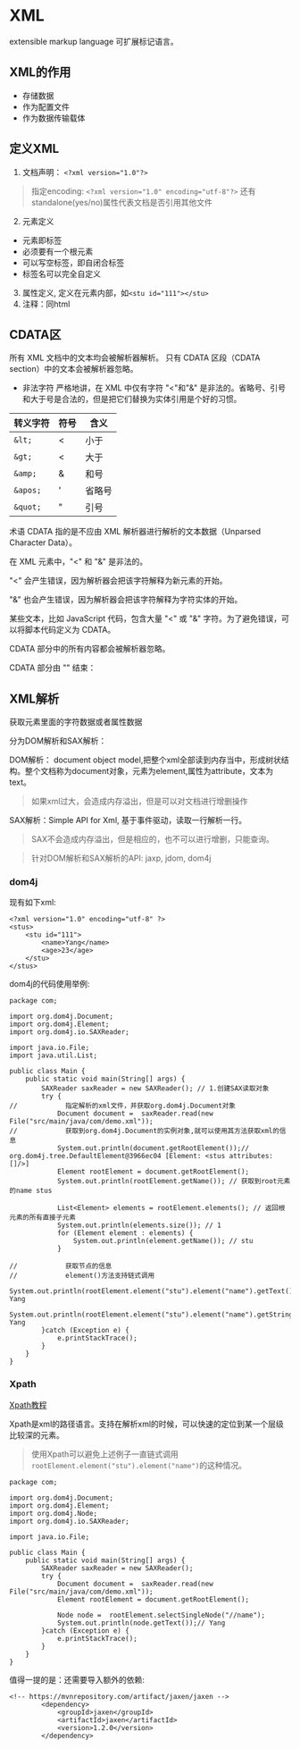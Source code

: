 # XML
extensible markup language 可扩展标记语言。

## XML的作用
- 存储数据
- 作为配置文件
- 作为数据传输载体

## 定义XML
1. 文档声明： `<?xml version="1.0"?>`
> 指定encoding: `<?xml version="1.0" encoding="utf-8"?>`
还有standalone(yes/no)属性代表文档是否引用其他文件
2. 元素定义
- 元素即标签
- 必须要有一个根元素
- 可以写空标签，即自闭合标签
- 标签名可以完全自定义
3. 属性定义, 定义在元素内部，如`<stu id="111"></stu>`
4. 注释：同html

## CDATA区
所有 XML 文档中的文本均会被解析器解析。
只有 CDATA 区段（CDATA section）中的文本会被解析器忽略。
- 非法字符
严格地讲，在 XML 中仅有字符 "<"和"&" 是非法的。省略号、引号和大于号是合法的，但是把它们替换为实体引用是个好的习惯。

转义字符 | 符号 | 含义
-- | -- | --
`&lt;`  |	<  |  小于
`&gt;`  |	<  |  大于
`&amp;`  |	&  |  和号
`&apos;`  |	' |  省略号
`&quot;`  |	"  |  引号

术语 CDATA 指的是不应由 XML 解析器进行解析的文本数据（Unparsed Character Data）。

在 XML 元素中，"<" 和 "&" 是非法的。

"<" 会产生错误，因为解析器会把该字符解释为新元素的开始。

"&" 也会产生错误，因为解析器会把该字符解释为字符实体的开始。

某些文本，比如 JavaScript 代码，包含大量 "<" 或 "&" 字符。为了避免错误，可以将脚本代码定义为 CDATA。

CDATA 部分中的所有内容都会被解析器忽略。

CDATA 部分由 "<![CDATA[" 开始，由 "]]>" 结束：

## XML解析

获取元素里面的字符数据或者属性数据

分为DOM解析和SAX解析：

DOM解析： document object model,把整个xml全部读到内存当中，形成树状结构。整个文档称为document对象，元素为element,属性为attribute，文本为text。
> 如果xml过大，会造成内存溢出，但是可以对文档进行增删操作

SAX解析：Simple API for Xml, 基于事件驱动，读取一行解析一行。
> SAX不会造成内存溢出，但是相应的，也不可以进行增删，只能查询。

> 针对DOM解析和SAX解析的API: jaxp, jdom, dom4j

### dom4j

现有如下xml:
```
<?xml version="1.0" encoding="utf-8" ?>
<stus>
    <stu id="111">
        <name>Yang</name>
        <age>23</age>
    </stu>
</stus>
```
dom4j的代码使用举例:
```
package com;

import org.dom4j.Document;
import org.dom4j.Element;
import org.dom4j.io.SAXReader;

import java.io.File;
import java.util.List;

public class Main {
    public static void main(String[] args) {
        SAXReader saxReader = new SAXReader(); // 1.创建SAX读取对象
        try {
//            指定解析的xml文件，并获取org.dom4j.Document对象
            Document document =  saxReader.read(new File("src/main/java/com/demo.xml"));
//            获取到org.dom4j.Document的实例对象,就可以使用其方法获取xml的信息
            System.out.println(document.getRootElement());// org.dom4j.tree.DefaultElement@3966ec04 [Element: <stus attributes: []/>]
            Element rootElement = document.getRootElement();
            System.out.println(rootElement.getName()); // 获取到root元素的name stus

            List<Element> elements = rootElement.elements(); // 返回根元素的所有直接子元素
            System.out.println(elements.size()); // 1
            for (Element element : elements) {
                System.out.println(element.getName()); // stu
            }

//            获取节点的信息
//            element()方法支持链式调用
            System.out.println(rootElement.element("stu").element("name").getText());// Yang
            System.out.println(rootElement.element("stu").element("name").getStringValue());// Yang
        }catch (Exception e) {
            e.printStackTrace();
        }
    }
}

```

### Xpath

[Xpath教程](http://www.w3school.com.cn/xpath/xpath_nodes.asp)

Xpath是xml的路径语言。支持在解析xml的时候，可以快速的定位到某一个层级比较深的元素。

> 使用Xpath可以避免上述例子一直链式调用`rootElement.element("stu").element("name")`的这种情况。

```
package com;

import org.dom4j.Document;
import org.dom4j.Element;
import org.dom4j.Node;
import org.dom4j.io.SAXReader;

import java.io.File;

public class Main {
    public static void main(String[] args) {
        SAXReader saxReader = new SAXReader();
        try {
            Document document =  saxReader.read(new File("src/main/java/com/demo.xml"));
            Element rootElement = document.getRootElement();

            Node node =  rootElement.selectSingleNode("//name");
            System.out.println(node.getText());// Yang
        }catch (Exception e) {
            e.printStackTrace();
        }
    }
}

```


值得一提的是：还需要导入额外的依赖:
```
<!-- https://mvnrepository.com/artifact/jaxen/jaxen -->
        <dependency>
            <groupId>jaxen</groupId>
            <artifactId>jaxen</artifactId>
            <version>1.2.0</version>
        </dependency>
```
